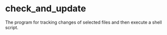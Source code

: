 # check_and_update
The program for tracking changes of selected files and then execute a shell script.
